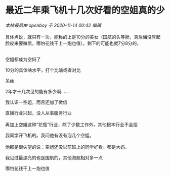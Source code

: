 # 最近二年乘飞机十几次好看的空姐真的少


<i class="pstatus"> 本帖最后由 openboy 于 2020-11-14 00:42 编辑 </i><br />
<br />
具体点说，就只有一次，能称的上是10分的美女（国航的头等舱，真后悔没厚起脸皮来要微信，哪怕花钱干上一炮也值）。剩下的可能也就7分8分的。<br />
<br />


空姐都成为空妈了

10分的具体啥水平，打个比喻或者对比

吊丝

2年才十几次见的能有多少啊……

我认识一空姐，而且还加了微信<img src="static/image/smiley/default/lol.gif" smilieid="12" border="0" alt="" />

直播行业兴起，没人从事服务行业<br />
<br />
再加上空姐这种“花瓶”行业，除了少数工作外，其他根本行业不会招

我同学开飞机的。我问他有没有泡几个空姐。<br />
<br />
他那是很失望的说：空姐还没以前班上的同学好看。都是大妈。

我见过最漂亮的也是国航的，其他海航相对多一点

哪怕花钱干上一炮也值
